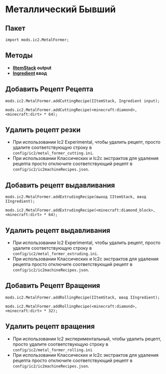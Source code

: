 # Металлический Бывший

## Пакет

`import mods.ic2.MetalFormer;`

## Методы

- **[IItemStack](/Vanilla/Items/IItemStack/) output**
- **[Ingredient](/Vanilla/Variable_Types/IIngredient/) ввод**

## Добавить Рецепт Рецепта

```zenscript
mods.ic2.MetalFormer.addCuttingRecipe(IItemStack, Ingredient input);

mods.ic2.MetalFormer.addCuttingRecipe(<minecraft:diamond>, <minecraft:dirt> * 64);
```

## Удалить рецепт резки

- При использовании Ic2 Experimental, чтобы удалить рецепт, просто удалите соответствующую строку в `config/ic2/metal_former_cutting.ini`.
- При использовании Классических и Ic2c экстрактов для удаления рецепта просто отключите соответствующий рецепт в `config/ic2/ic2machineRecipes.json`.

## Добавить рецепт выдавливания

```zenscript
mods.ic2.MetalFormer.addExtrudingRecipe(выход IItemStack, ввод IIngredient);

mods.ic2.MetalFormer.addExtrudingRecipe(<minecraft:diamond_block>, <minecraft:dirt> * 64);
```

## Удалить рецепт выдавливания

- При использовании Ic2 Experimental, чтобы удалить рецепт, просто удалите соответствующую строку в `config/ic2/metal_former_extruding.ini`.
- При использовании Классических и Ic2c экстрактов для удаления рецепта просто отключите соответствующий рецепт в `config/ic2/ic2machineRecipes.json`.

## Добавить Рецепт Вращения

```zenscript
mods.ic2.MetalFormer.addRollingRecipe(IItemStack, ввод IIngredient);

mods.ic2.MetalFormer.addRollingRecipe(<minecraft:diamond>, <minecraft:dirt> * 32);
```

## Удалить рецепт вращения

- При использовании Ic2 экспериментальный, чтобы удалить рецепт, просто удалите соответствующую строку в `config/ic2/metal_former_rolling.ini`
- При использовании Классических и Ic2c экстрактов для удаления рецепта просто отключите соответствующий рецепт в `config/ic2/ic2machineRecipes.json`.